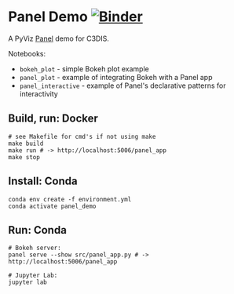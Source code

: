 # Panel Demo [![Binder](https://binder.pangeo.io/badge_logo.svg)](https://binder.pangeo.io/v2/gh/danwild/panel-demo/main)

A PyViz [Panel](https://panel.holoviz.org/index.html) demo for C3DIS.

Notebooks:
- `bokeh_plot` - simple Bokeh plot example
- `panel_plot` - example of integrating Bokeh with a Panel app
- `panel_interactive` - example of Panel's declarative patterns for interactivity

## Build, run: Docker

```shell
# see Makefile for cmd's if not using make
make build
make run # -> http://localhost:5006/panel_app
make stop
```

## Install: Conda

```
conda env create -f environment.yml
conda activate panel_demo
```

## Run: Conda 

```shell
# Bokeh server:
panel serve --show src/panel_app.py # -> http://localhost:5006/panel_app

# Jupyter Lab:
jupyter lab
```

